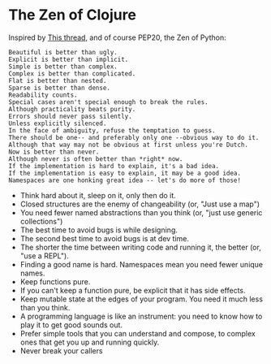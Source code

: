 # The Zen of Clojure

Inspired by [This thread](https://clojurians.slack.com/archives/C0353589RFC/p1651393707055989), and of course PEP20, the Zen of Python:

```
Beautiful is better than ugly.
Explicit is better than implicit.
Simple is better than complex.
Complex is better than complicated.
Flat is better than nested.
Sparse is better than dense.
Readability counts.
Special cases aren't special enough to break the rules.
Although practicality beats purity.
Errors should never pass silently.
Unless explicitly silenced.
In the face of ambiguity, refuse the temptation to guess.
There should be one-- and preferably only one --obvious way to do it.
Although that way may not be obvious at first unless you're Dutch.
Now is better than never.
Although never is often better than *right* now.
If the implementation is hard to explain, it's a bad idea.
If the implementation is easy to explain, it may be a good idea.
Namespaces are one honking great idea -- let's do more of those!
```

* Think hard about it, sleep on it, only then do it.
* Closed structures are the enemy of changeability (or, "Just use a map")
* You need fewer named abstractions than you think (or, "just use generic collections")
* The best time to avoid bugs is while designing.
* The second best time to avoid bugs is at dev time.
* The shorter the time between writing code and running it, the better (or, "use a REPL").
* Finding a good name is hard. Namespaces mean you need fewer unique names.
* Keep functions pure.
* If you can't keep a function pure, be explicit that it has side effects.
* Keep mutable state at the edges of your program. You need it much less than you think.
* A programming language is like an instrument: you need to know how to play it to get good sounds out.
* Prefer simple tools that you can understand and compose, to complex ones that get you up and running quickly.
* Never break your callers
